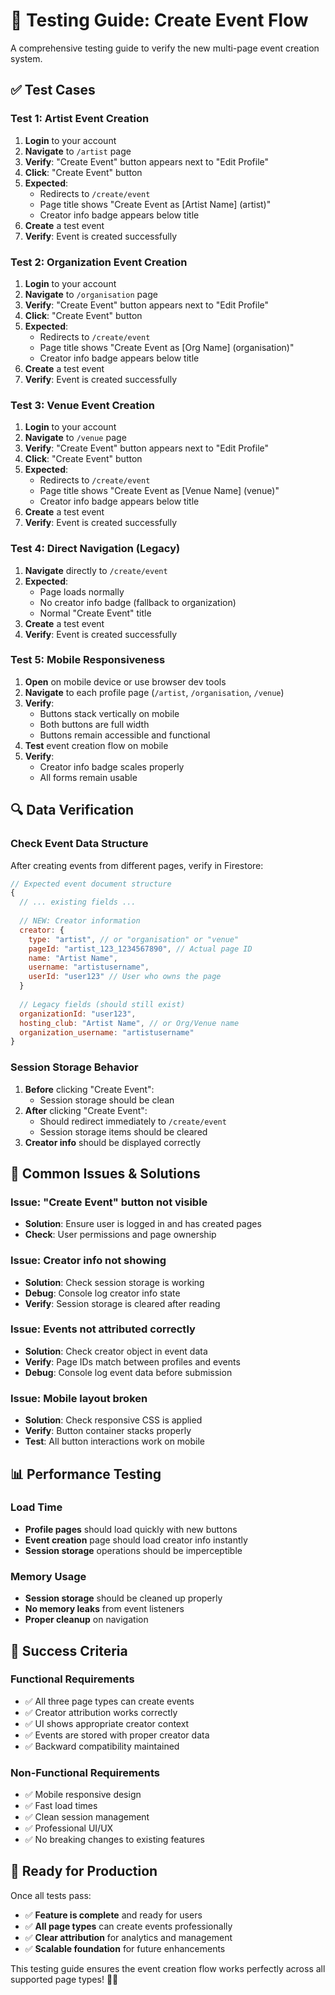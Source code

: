 # 🧪 Testing Guide: Create Event Flow

A comprehensive testing guide to verify the new multi-page event creation system.

## ✅ **Test Cases**

### **Test 1: Artist Event Creation**
1. **Login** to your account
2. **Navigate** to `/artist` page
3. **Verify**: "Create Event" button appears next to "Edit Profile"
4. **Click**: "Create Event" button
5. **Expected**: 
   - Redirects to `/create/event`
   - Page title shows "Create Event as [Artist Name] (artist)"
   - Creator info badge appears below title
6. **Create** a test event
7. **Verify**: Event is created successfully

### **Test 2: Organization Event Creation**
1. **Login** to your account
2. **Navigate** to `/organisation` page
3. **Verify**: "Create Event" button appears next to "Edit Profile"
4. **Click**: "Create Event" button
5. **Expected**:
   - Redirects to `/create/event`
   - Page title shows "Create Event as [Org Name] (organisation)"
   - Creator info badge appears below title
6. **Create** a test event
7. **Verify**: Event is created successfully

### **Test 3: Venue Event Creation**
1. **Login** to your account
2. **Navigate** to `/venue` page
3. **Verify**: "Create Event" button appears next to "Edit Profile"
4. **Click**: "Create Event" button
5. **Expected**:
   - Redirects to `/create/event`
   - Page title shows "Create Event as [Venue Name] (venue)"
   - Creator info badge appears below title
6. **Create** a test event
7. **Verify**: Event is created successfully

### **Test 4: Direct Navigation (Legacy)**
1. **Navigate** directly to `/create/event`
2. **Expected**:
   - Page loads normally
   - No creator info badge (fallback to organization)
   - Normal "Create Event" title
3. **Create** a test event
4. **Verify**: Event is created successfully

### **Test 5: Mobile Responsiveness**
1. **Open** on mobile device or use browser dev tools
2. **Navigate** to each profile page (`/artist`, `/organisation`, `/venue`)
3. **Verify**:
   - Buttons stack vertically on mobile
   - Both buttons are full width
   - Buttons remain accessible and functional
4. **Test** event creation flow on mobile
5. **Verify**:
   - Creator info badge scales properly
   - All forms remain usable

## 🔍 **Data Verification**

### **Check Event Data Structure**
After creating events from different pages, verify in Firestore:

```javascript
// Expected event document structure
{
  // ... existing fields ...
  
  // NEW: Creator information
  creator: {
    type: "artist", // or "organisation" or "venue"
    pageId: "artist_123_1234567890", // Actual page ID
    name: "Artist Name",
    username: "artistusername",
    userId: "user123" // User who owns the page
  }
  
  // Legacy fields (should still exist)
  organizationId: "user123",
  hosting_club: "Artist Name", // or Org/Venue name
  organization_username: "artistusername"
}
```

### **Session Storage Behavior**
1. **Before** clicking "Create Event":
   - Session storage should be clean
2. **After** clicking "Create Event":
   - Should redirect immediately to `/create/event`
   - Session storage items should be cleared
3. **Creator info** should be displayed correctly

## 🐛 **Common Issues & Solutions**

### **Issue: "Create Event" button not visible**
- **Solution**: Ensure user is logged in and has created pages
- **Check**: User permissions and page ownership

### **Issue: Creator info not showing**
- **Solution**: Check session storage is working
- **Debug**: Console log creator info state
- **Verify**: Session storage is cleared after reading

### **Issue: Events not attributed correctly**
- **Solution**: Check creator object in event data
- **Verify**: Page IDs match between profiles and events
- **Debug**: Console log event data before submission

### **Issue: Mobile layout broken**
- **Solution**: Check responsive CSS is applied
- **Verify**: Button container stacks properly
- **Test**: All button interactions work on mobile

## 📊 **Performance Testing**

### **Load Time**
- **Profile pages** should load quickly with new buttons
- **Event creation** page should load creator info instantly
- **Session storage** operations should be imperceptible

### **Memory Usage**
- **Session storage** should be cleaned up properly
- **No memory leaks** from event listeners
- **Proper cleanup** on navigation

## 🎯 **Success Criteria**

### **Functional Requirements**
- ✅ All three page types can create events
- ✅ Creator attribution works correctly
- ✅ UI shows appropriate creator context
- ✅ Events are stored with proper creator data
- ✅ Backward compatibility maintained

### **Non-Functional Requirements**
- ✅ Mobile responsive design
- ✅ Fast load times
- ✅ Clean session management
- ✅ Professional UI/UX
- ✅ No breaking changes to existing features

## 🚀 **Ready for Production**

Once all tests pass:
- ✅ **Feature is complete** and ready for users
- ✅ **All page types** can create events professionally  
- ✅ **Clear attribution** for analytics and management
- ✅ **Scalable foundation** for future enhancements

This testing guide ensures the event creation flow works perfectly across all supported page types! 🎪✨ 